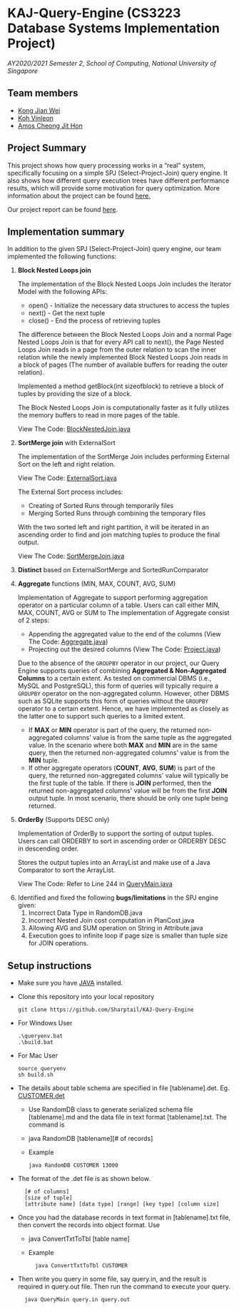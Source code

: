 # KAJ-Query-Engine (CS3223 Database Systems Implementation Project)

_AY2020/2021 Semester 2_, _School of Computing_, _National University of Singapore_

## Team members

- [Kong Jian Wei](https://github.com/sharptail)
- [Koh Vinleon](https://github.com/glatiuden)
- [Amos Cheong Jit Hon](https://github.com/Amoscheong97)

## Project Summary

This project shows how query processing works in a “real” system, specifically focusing on a simple SPJ (Select-Project-Join) query engine.
It also shows how different query execution trees have different performance results, which will provide some motivation for query optimization.
More information about the project can be found [here.](https://www.comp.nus.edu.sg/~tankl/cs3223/project.html)

Our project report can be found [here](https://docs.google.com/document/d/1K5gtK9wIXcL2fHF9cyMgodyJRWJ2Nh6Xf3-oqyfJuGc/edit?usp=sharing).

## Implementation summary

In addition to the given SPJ (Select-Project-Join) query engine, our team implemented the following functions:

1. **Block Nested Loops join**

   The implementation of the Block Nested Loops Join includes the Iterator Model with the following APIs:

   - open() - Initialize the necessary data structures to access the tuples
   - next() - Get the next tuple
   - close() - End the process of retrieving tuples

   The difference between the Block Nested Loops Join and a normal Page Nested Loops Join is that for every API call to next(), the Page Nested Loops Join reads in a page from the outer relation to scan the inner relation while the newly implemented Block Nested Loops Join reads in a block of pages (The number of available buffers for reading the outer relation).

   Implemented a method getBlock(int sizeofblock) to retrieve a block of tuples by providing the size of a block.

   The Block Nested Loops Join is computationally faster as it fully utilizes the memory buffers to read in more pages of the table.

   View The Code: [BlockNestedJoin.java](https://github.com/Sharptail/KAJ-Query-Engine/blob/master/src/qp/operators/BlockNestedJoin.java)

2. **SortMerge join** with ExternalSort

   The implementation of the SortMerge Join includes performing External Sort on the left and right relation.

   View The Code: [ExternalSort.java](https://github.com/Sharptail/KAJ-Query-Engine/blob/master/src/qp/operators/ExternalSort.java)

   The External Sort process includes:

   - Creating of Sorted Runs through temporarily files
   - Merging Sorted Runs through combining the temporary files

   With the two sorted left and right partition, it will be iterated in an ascending order to find and join matching tuples to produce the final output.

   View The Code: [SortMergeJoin.java](https://github.com/Sharptail/KAJ-Query-Engine/blob/master/src/qp/operators/SortMergeJoin.java)

3) **Distinct** based on ExternalSortMerge and SortedRunComparator
4) **Aggregate** functions (MIN, MAX, COUNT, AVG, SUM)

   Implementation of Aggregate to support performing aggregation operator on a particular column of a table. Users can call either MIN, MAX, COUNT, AVG or SUM to
   The implementation of Aggregate consist of 2 steps:

   - Appending the aggregated value to the end of the columns (View The Code: [Aggregate.java](https://github.com/Sharptail/KAJ-Query-Engine/blob/master/src/qp/operators/Aggregate.java))
   - Projecting out the desired columns (View The Code: [Project.java](https://github.com/Sharptail/KAJ-Query-Engine/blob/master/src/qp/operators/Project.java))

   Due to the absence of the `GROUPBY` operator in our project, our Query Engine supports queries of combining **Aggregated & Non-Aggregated Columns** to a certain extent. As tested on commercial DBMS (i.e., MySQL and PostgreSQL), this form of queries will typically require a `GROUPBY` operator on the non-aggregated column. However, other DBMS such as SQLite supports this form of queries without the `GROUPBY` operator to a certain extent. Hence, we have implemented as closely as the latter one to support such queries to a limited extent.

   - If **MAX** or **MIN** operator is part of the query, the returned non-aggregated columns' value is from the same tuple as the aggregated value. In the scenario where both **MAX** and **MIN** are in the same query, then the returned non-aggregated columns' value is from the **MIN** tuple.
   - If other aggregate operators (**COUNT**, **AVG**, **SUM**) is part of the query, the returned non-aggregated columns' value will typically be the first tuple of the table. If there is **JOIN** performed, then the returned non-aggregated columns' value will be from the first **JOIN** output tuple.
     In most scenario, there should be only one tuple being returned.

5) **OrderBy** (Supports DESC only)

   Implementation of OrderBy to support the sorting of output tuples. Users can call ORDERBY to sort in ascending order or ORDERBY DESC in descending order.

   Stores the output tuples into an ArrayList and make use of a Java Comparator to sort the ArrayList.

   View The Code: Refer to Line 244 in [QueryMain.java](https://github.com/Sharptail/KAJ-Query-Engine/blob/master/src/QueryMain.java)

6.  Identified and fixed the following **bugs/limitations** in the SPJ engine given:
    1. Incorrect Data Type in RandomDB.java
    2. Incorrect Nested Join cost computation in PlanCost.java
    3. Allowing AVG and SUM operation on String in Attribute.java
    4. Execution goes to infinite loop if page size is smaller than tuple size for JOIN operations.

## Setup instructions

- Make sure you have [JAVA](https://www.java.com/en/) installed.
- Clone this repository into your local repository

      git clone https://github.com/Sharptail/KAJ-Query-Engine

- For Windows User

      .\queryenv.bat
      .\build.bat

- For Mac User

      source queryenv
      sh build.sh

- The details about table schema are specified in file [tablename].det. Eg. [CUSTOMER.det](https://github.com/Sharptail/KAJ-Query-Engine/blob/master/testcases/CUSTOMER.det)

  - Use RandomDB class to generate serialized schema file [tablename].md and the data file in text format [tablename].txt. The command is
  - java RandomDB [tablename][# of records]
  - Example

        java RandomDB CUSTOMER 13000

- The format of the <tablename>.det file is as shown below.

        [# of columns]
        [size of tuple]
        [attribute name] [data type] [range] [key type] [column size]

- Once you had the database records in text format in [tablename].txt file, then convert the records into object format. Use

  - java ConvertTxtToTbl [table name]
  - Example

          java ConvertTxtToTbl CUSTOMER

- Then write you query in some file, say query.in, and the result is required in query.out file. Then run the command to execute your query.

        java QueryMain query.in query.out
